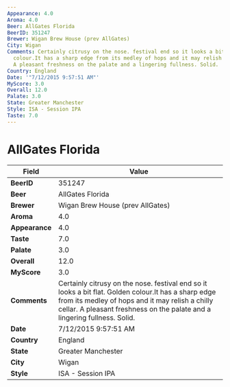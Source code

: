 ```yaml
---
Appearance: 4.0
Aroma: 4.0
Beer: AllGates Florida
BeerID: 351247
Brewer: Wigan Brew House (prev AllGates)
City: Wigan
Comments: Certainly citrusy on the nose. festival end so it looks a bit flat. Golden
  colour.It has a sharp edge from its medley of hops and it may relish a chilly cellar.
  A pleasant freshness on the palate and a lingering fullness. Solid.
Country: England
Date: '"7/12/2015 9:57:51 AM"'
MyScore: 3.0
Overall: 12.0
Palate: 3.0
State: Greater Manchester
Style: ISA - Session IPA
Taste: 7.0
---
```


# AllGates Florida

| Field         | Value |
|---------------|-------|
| **BeerID** | 351247 |
| **Beer** | AllGates Florida |
| **Brewer** | Wigan Brew House (prev AllGates) |
| **Aroma** | 4.0 |
| **Appearance** | 4.0 |
| **Taste** | 7.0 |
| **Palate** | 3.0 |
| **Overall** | 12.0 |
| **MyScore** | 3.0 |
| **Comments** | Certainly citrusy on the nose. festival end so it looks a bit flat. Golden colour.It has a sharp edge from its medley of hops and it may relish a chilly cellar. A pleasant freshness on the palate and a lingering fullness. Solid. |
| **Date** | 7/12/2015 9:57:51 AM |
| **Country** | England |
| **State** | Greater Manchester |
| **City** | Wigan |
| **Style** | ISA - Session IPA |
